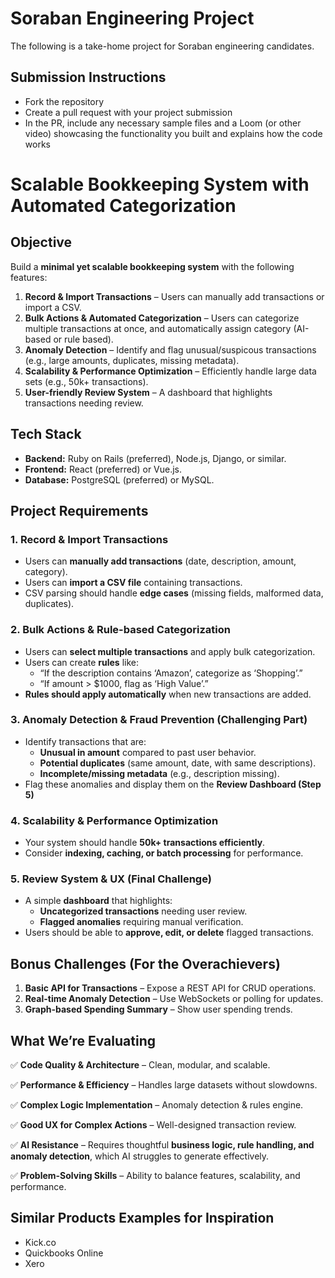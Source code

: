 # Soraban Engineering Project
The following is a take-home project for Soraban engineering candidates.

## Submission Instructions
- Fork the repository
- Create a pull request with your project submission
- In the PR, include any necessary sample files and a Loom (or other video) showcasing the functionality you built and explains how the code works

# **Scalable Bookkeeping System with Automated Categorization**

## **Objective**

Build a **minimal yet scalable bookkeeping system** with the following features:

1. **Record & Import Transactions** – Users can manually add transactions or import a CSV.
2. **Bulk Actions & Automated Categorization** – Users can categorize multiple transactions at once, and automatically assign category (AI-based or rule based).
3. **Anomaly Detection** – Identify and flag unusual/suspicous transactions (e.g., large amounts, duplicates, missing metadata).
4. **Scalability & Performance Optimization** – Efficiently handle large data sets (e.g., 50k+ transactions).
5. **User-friendly Review System** – A dashboard that highlights transactions needing review.

## **Tech Stack**

- **Backend:** Ruby on Rails (preferred), Node.js, Django, or similar.
- **Frontend:** React (preferred) or Vue.js.
- **Database:** PostgreSQL (preferred) or MySQL.

## **Project Requirements**

### **1. Record & Import Transactions**

- Users can **manually add transactions** (date, description, amount, category).
- Users can **import a CSV file** containing transactions.
- CSV parsing should handle **edge cases** (missing fields, malformed data, duplicates).

### **2. Bulk Actions & Rule-based Categorization**

- Users can **select multiple transactions** and apply bulk categorization.
- Users can create **rules** like:
    - “If the description contains ‘Amazon’, categorize as ‘Shopping’.”
    - “If amount > $1000, flag as ‘High Value’.”
- **Rules should apply automatically** when new transactions are added.

### **3. Anomaly Detection & Fraud Prevention (Challenging Part)**

- Identify transactions that are:
    - **Unusual in amount** compared to past user behavior.
    - **Potential duplicates** (same amount, date, with same descriptions).
    - **Incomplete/missing metadata** (e.g., description missing).
- Flag these anomalies and display them on the **Review Dashboard (Step 5)**

### **4. Scalability & Performance Optimization**

- Your system should handle **50k+ transactions efficiently**.
- Consider **indexing, caching, or batch processing** for performance.

### **5. Review System & UX (Final Challenge)**

- A simple **dashboard** that highlights:
    - **Uncategorized transactions** needing user review.
    - **Flagged anomalies** requiring manual verification.
- Users should be able to **approve, edit, or delete** flagged transactions.

## **Bonus Challenges (For the Overachievers)**

1. **Basic API for Transactions** – Expose a REST API for CRUD operations.
2. **Real-time Anomaly Detection** – Use WebSockets or polling for updates.
3. **Graph-based Spending Summary** – Show user spending trends.

## **What We’re Evaluating**

✅ **Code Quality & Architecture** – Clean, modular, and scalable.

✅ **Performance & Efficiency** – Handles large datasets without slowdowns.

✅ **Complex Logic Implementation** – Anomaly detection & rules engine.

✅ **Good UX for Complex Actions** – Well-designed transaction review.

✅ **AI Resistance** – Requires thoughtful **business logic, rule handling, and anomaly detection**, which AI struggles to generate effectively.

✅ **Problem-Solving Skills** – Ability to balance features, scalability, and performance.

## Similar Products Examples for Inspiration

- Kick.co
- Quickbooks Online
- Xero